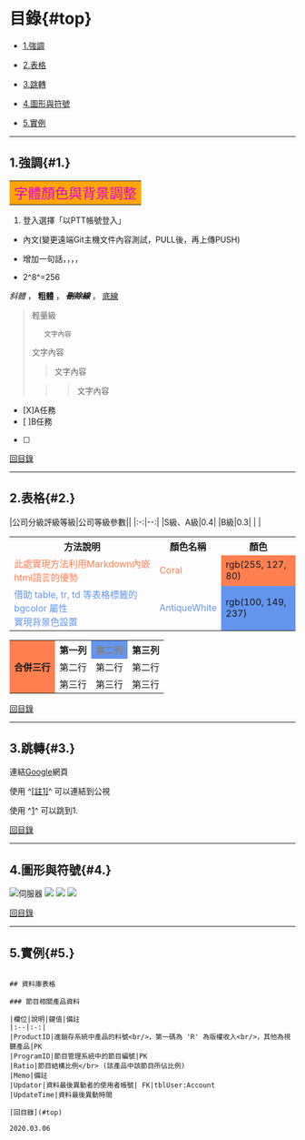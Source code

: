 ﻿
# 目錄{#top}

* [1.強調](#1.)

* [2.表格](#2.)

* [3.跳轉](#3.)

* [4.圖形與符號](#4.)

* [5.實例](#5.)
---

## 1.強調{#1.}

<table><tr><td bgcolor=orange><font size="5"><font color="#dd00dd">
字體顏色與背景調整</font></font></td></tr></table>


1.	登入選擇「以PTT帳號登入」

- 內文(變更遠端Git主機文件內容測試，PULL後，再上傳PUSH)

- 增加一句話，，，，

- 2^8^=256

*斜體* ， **粗體** ， ~~***刪除線***~~ ， <u>底線</u>   

>輕量級
>
>        文字內容
>文字內容
>>文字內容
>
>>>文字內容

- [X]A任務
- [ ]B任務     
- [ ] 


[回目錄](#top)

---

## 2.表格{#2.}

|公司分級評級等級|公司等級參數||
|:-:|--:|
|S級、A級|0.4|
|B級|0.3|
|
|

<table><tbody>
    <tr>
        <th>方法說明</th><th>顏色名稱</th><th>顏色</th>
    </tr>
    <tr>
        <td><font color="Coral">此處實現方法利用Markdown內嵌html語言的優勢</font>
        </td>
        <td><font color="Coral">Coral</font>
        </td>
        <td bgcolor="Coral">rgb(255, 127, 80)
        </td>
    </tr>
    <tr>
        <td><font color="CornflowerBlue">借助 table, tr, td 等表格標籤的 bgcolor 屬性</br>實現背景色設置</font>
        </td>
        <td><font color="CornflowerBlue">AntiqueWhite</font>
        </td>
        <td bgcolor="CornflowerBlue">rgb(100, 149, 237)
        </td>
    </tr>
</table>

<table><tbody>
    <tr>
        <th rowspan="3" bgcolor="Coral">合併三行</th>
        <th>第一列</th>
        <th bgcolor="CornflowerBlue"><font color="grey">第二列</th>
        <th>第三列</th>
    </tr>
    <tr>
        <td>第二行</td>
        <td>第二行</td>
        <td>第二行</td>
    </tr>
    <tr>
        <td>第三行</td>
        <td>第三行</td>
        <td>第三行</td>
    </tr>
</table>

[回目錄](#top)

---

## 3.跳轉{#3.}

連結[Google](https://www.google.com/ "google")網頁

使用 ^[[註1]](https://www.pts.org.tw/ "公視")^ 可以連結到公視

使用 ^[1](#1. "1.強調")^ 可以跳到1.

[回目錄](#top)

---

## 4.圖形與符號{#4.}

![](C:/Users/art/Pictures/伺服器主機惡意活動檢視.PNG "伺服器")
![](C:/Users/art/Pictures/特殊符號-1.PNG )
![](C:/Users/art/Pictures/特殊符號-2.PNG )
![](C:/Users/art/Pictures/特殊符號-3.PNG )

[回目錄](#top)

----

## 5.實例{#5.}


```# 公服暨行銷部收益分成結算系統」資料庫(拿掉前面三個小點就會正常呈現)

## 資料庫表格

### 節目相關產品資料

|欄位|說明|鍵值|備註
|:--|:-:|
|ProductID|進銷存系統中產品的料號<br/>，第一碼為 'R' 為版權收入<br/>，其他為視聽產品|PK
|ProgramID|節目管理系統中的節目編號|PK
|Ratio|節目結構比例</br> (該產品中該節目所佔比例)
|Memo|備註
|Updator|資料最後異動者的使用者帳號| FK|tblUser:Account
|UpdateTime|資料最後異動時間

[回目錄](#top)

2020.03.06
